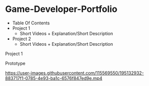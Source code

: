# Game-Developer-Portfolio


- Table Of Contents
- Project 1
  - Short Videos + Explanation/Short Description
- Project 2
  - Short Videos + Explanation/Short Description
  
  
Project 1
  
  Prototype
  



https://user-images.githubusercontent.com/115569550/195132932-883717f1-0785-4e93-ba1c-6576f847ed9e.mp4

